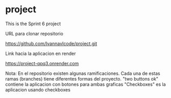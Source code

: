 # project

This is the Sprint 6 project 

URL para clonar repositorio

https://github.com/IvannavIcode/project.git

Link hacia la aplicacion en render

https://project-qpq3.onrender.com

Nota: 
En el repositorio existen algunas ramificaciones.
Cada una de estas ramas (branches) tiene diferentes formas del proyecto.
"two buttons ok" contiene la aplicacion con botones para ambas graficas
"Checkboxes" es la aplicacion usando checkboxes